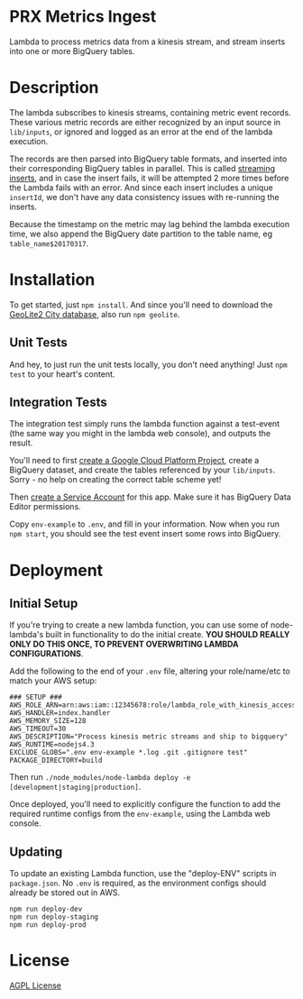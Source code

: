 # PRX Metrics Ingest

Lambda to process metrics data from a kinesis stream, and stream inserts into
one or more BigQuery tables.

# Description

The lambda subscribes to kinesis streams, containing metric event records. These
various metric records are either recognized by an input source in `lib/inputs`,
or ignored and logged as an error at the end of the lambda execution.

The records are then parsed into BigQuery table formats, and inserted into their
corresponding BigQuery tables in parallel.  This is called
[streaming inserts](https://cloud.google.com/bigquery/streaming-data-into-bigquery),
and in case the insert fails, it will be attempted 2 more times before the Lambda
fails with an error.  And since each insert includes a unique `insertId`, we
don't have any data consistency issues with re-running the inserts.

Because the timestamp on the metric may lag behind the lambda execution time,
we also append the BigQuery date partition to the table name, eg
`table_name$20170317`.

# Installation

To get started, just `npm install`.  And since you'll need to download the
[GeoLite2 City database](http://dev.maxmind.com/geoip/geoip2/geolite2/), also run
`npm geolite`.

## Unit Tests

And hey, to just run the unit tests locally, you don't need anything!  Just
`npm test` to your heart's content.

## Integration Tests

The integration test simply runs the lambda function against a test-event (the
same way you might in the lambda web console), and outputs the result.

You'll need to first [create a Google Cloud Platform Project](https://cloud.google.com/resource-manager/docs/creating-managing-projects),
create a BigQuery dataset, and create the tables referenced by your `lib/inputs`.
Sorry - no help on creating the correct table scheme yet!

Then [create a Service Account](https://developers.google.com/identity/protocols/OAuth2ServiceAccount#creatinganaccount) for this app.  Make sure it has BigQuery Data Editor permissions.

Copy `env-example` to `.env`, and fill in your information. Now when you run
`npm start`, you should see the test event insert some rows into BigQuery.

# Deployment

## Initial Setup

If you're trying to create a new lambda function, you can use some of node-lambda's
built in functionality to do the initial create.  __YOU SHOULD REALLY ONLY DO THIS
ONCE, TO PREVENT OVERWRITING LAMBDA CONFIGURATIONS__.

Add the following to the end of your `.env` file, altering your role/name/etc to
match your AWS setup:

```
### SETUP ###
AWS_ROLE_ARN=arn:aws:iam::12345678:role/lambda_role_with_kinesis_access
AWS_HANDLER=index.handler
AWS_MEMORY_SIZE=128
AWS_TIMEOUT=30
AWS_DESCRIPTION="Process kinesis metric streams and ship to bigquery"
AWS_RUNTIME=nodejs4.3
EXCLUDE_GLOBS=".env env-example *.log .git .gitignore test"
PACKAGE_DIRECTORY=build
```

Then run `./node_modules/node-lambda deploy -e [development|staging|production]`.

Once deployed, you'll need to explicitly configure the function to add the
required runtime configs from the `env-example`, using the Lambda web console.

## Updating

To update an existing Lambda function, use the "deploy-ENV" scripts in
`package.json`. No `.env` is required, as the environment configs should already
be stored out in AWS.

```
npm run deploy-dev
npm run deploy-staging
npm run deploy-prod
```

# License

[AGPL License](https://www.gnu.org/licenses/agpl-3.0.html)
